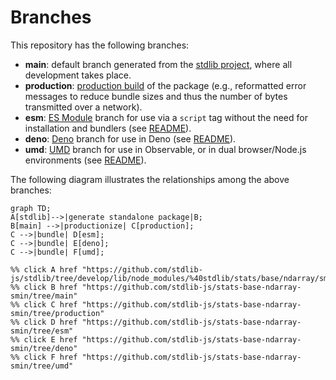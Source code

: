 <!--

@license Apache-2.0

Copyright (c) 2022 The Stdlib Authors.

Licensed under the Apache License, Version 2.0 (the "License");
you may not use this file except in compliance with the License.
You may obtain a copy of the License at

    http://www.apache.org/licenses/LICENSE-2.0

Unless required by applicable law or agreed to in writing, software
distributed under the License is distributed on an "AS IS" BASIS,
WITHOUT WARRANTIES OR CONDITIONS OF ANY KIND, either express or implied.
See the License for the specific language governing permissions and
limitations under the License.

-->

# Branches

This repository has the following branches:

-   **main**: default branch generated from the [stdlib project][stdlib-url], where all development takes place.
-   **production**: [production build][production-url] of the package (e.g., reformatted error messages to reduce bundle sizes and thus the number of bytes transmitted over a network).
-   **esm**: [ES Module][esm-url] branch for use via a `script` tag without the need for installation and bundlers (see [README][esm-readme]).
-   **deno**: [Deno][deno-url] branch for use in Deno (see [README][deno-readme]).
-   **umd**: [UMD][umd-url] branch for use in Observable, or in dual browser/Node.js environments (see [README][umd-readme]).

The following diagram illustrates the relationships among the above branches:

```mermaid
graph TD;
A[stdlib]-->|generate standalone package|B;
B[main] -->|productionize| C[production];
C -->|bundle| D[esm];
C -->|bundle| E[deno];
C -->|bundle| F[umd];

%% click A href "https://github.com/stdlib-js/stdlib/tree/develop/lib/node_modules/%40stdlib/stats/base/ndarray/smin"
%% click B href "https://github.com/stdlib-js/stats-base-ndarray-smin/tree/main"
%% click C href "https://github.com/stdlib-js/stats-base-ndarray-smin/tree/production"
%% click D href "https://github.com/stdlib-js/stats-base-ndarray-smin/tree/esm"
%% click E href "https://github.com/stdlib-js/stats-base-ndarray-smin/tree/deno"
%% click F href "https://github.com/stdlib-js/stats-base-ndarray-smin/tree/umd"
```

[stdlib-url]: https://github.com/stdlib-js/stdlib/tree/develop/lib/node_modules/%40stdlib/stats/base/ndarray/smin
[production-url]: https://github.com/stdlib-js/stats-base-ndarray-smin/tree/production
[deno-url]: https://github.com/stdlib-js/stats-base-ndarray-smin/tree/deno
[deno-readme]: https://github.com/stdlib-js/stats-base-ndarray-smin/blob/deno/README.md
[umd-url]: https://github.com/stdlib-js/stats-base-ndarray-smin/tree/umd
[umd-readme]: https://github.com/stdlib-js/stats-base-ndarray-smin/blob/umd/README.md
[esm-url]: https://github.com/stdlib-js/stats-base-ndarray-smin/tree/esm
[esm-readme]: https://github.com/stdlib-js/stats-base-ndarray-smin/blob/esm/README.md